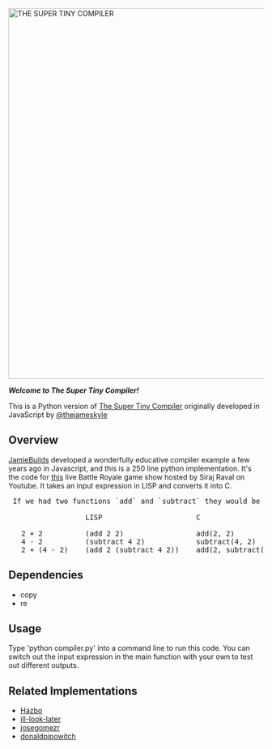 <a href="super-tiny-compiler.py"><img width="731" alt="THE SUPER TINY COMPILER" src="https://cloud.githubusercontent.com/assets/952783/14413766/134c4068-ff39-11e5-996e-9452973299c2.png"/></a>

***Welcome to The Super Tiny Compiler!***

This is a Python version of [The Super Tiny Compiler](https://github.com/thejameskyle/the-super-tiny-compiler) originally developed in JavaScript by [@thejameskyle](https://github.com/thejameskyle)


## Overview

[JamieBuilds](https://github.com/jamiebuilds/the-super-tiny-compiler) developed a wonderfully educative compiler example a few years ago in Javascript, and this is a 250 line python implementation. It's the code for [this](https://youtu.be/jeOU6KJFi8c) live Battle Royale game show hosted by Siraj Raval on Youtube. It takes an input expression in LISP and converts it into C.

<pre>
 If we had two functions `add` and `subtract` they would be written like this:

                  LISP                      C

   2 + 2          (add 2 2)                 add(2, 2)
   4 - 2          (subtract 4 2)            subtract(4, 2)
   2 + (4 - 2)    (add 2 (subtract 4 2))    add(2, subtract(4, 2))
</pre>

## Dependencies

- copy
- re

## Usage

Type 'python compiler.py' into a command line to run this code. You can switch out the input expression in the main function with your own to test out different outputs.

## Related Implementations

- [Hazbo](https://github.com/hazbo/the-super-tiny-compiler)
- [ill-look-later](https://github.com/ill-look-later/mini-wasm) 
- [josegomezr](https://github.com/josegomezr/the-super-tiny-compiler)
- [donaldpipowitch](https://github.com/donaldpipowitch/the-super-tiny-compiler-in-rust)





